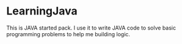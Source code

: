 # LearningJava

This is JAVA started pack. I use it to write JAVA code to solve basic programming problems to help me building logic.

